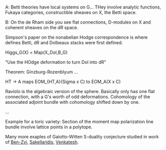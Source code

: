 #

A: Betti theories have local systems on G... THey involve analytic functions, Fukaya categories, constructible sheaves on X, the Betti space.  


B: On the de Rham side you see flat connections, D-modules on X and coherent sheaves on the dR space.  

Simpson's paper on the nonabelian Hodge correspondence is where defines Betti, dR and Dolbeaux stacks were first defined.  

Higgs_G(X) = Map(X_Dol,B_G)

"Use the HOdge deformation to turn Dol into dR"

Theorem: Ginzburg-Rozenblyum
...

HT -> A maps EOM_{HT,A}(Sigma x C) to EOM_A(X x C)

Raviolo is the algebraic version of the sphere.  Basically only has one flat connection, with a G's worth of odd deformations. Cohomology of the associated adjoint bundle with cohomology shifted down by one.


...


Example for a toric variety:  Section of the moment map polarization line bundle involve lattice points in a polytope.  


Many more exaples of Gaiotto-Witten S-duality conjecture studied in work of [Ben-Zvi](https://www.youtube.com/watch?v=exf7wsHjPbU), [Sakellaridis](
https://math.mit.edu/~drew/MITNT/SakellaridisSlides.pdf), [Venkatesh]().


